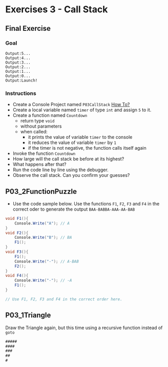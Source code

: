 # Exercises 3 - Call Stack

## Final Exercise

### Goal
```
Output:5...
Output:4...
Output:3...
Output:2...
Output:1...
Output:0...
Output:Launch!
```

### Instructions
- Create a Console Project named `P03CallStack` [How To?](https://gist\.github\.com/marczaku/a8b3c38c37e8876a46194a73ed24b1f2)
- Create a local variable named `timer` of type `int` and assign `5` to it.
- Create a function named `Countdown`
  - return type `void`
  - without parameters
  - when called:
    - it prints the value of variable `timer` to the console
    - it reduces the value of variable `timer` by `1`
    - if the timer is not negative, the function calls itself again
- Invoke the function `Countdown`
- How large will the call stack be before at its highest?
- What happens after that?
- Run the code line by line using the debugger. 
- Observe the call stack. Can you confirm your guesses?

## P03_2FunctionPuzzle
- Use the code sample below. Use the functions `F1`, `F2`, `F3` and `F4` in the correct oder to generate the output `BAA-BABBA-AAA-AA-BAB`
```csharp
void F1(){
    Console.Write("A"); // A
}
void F2(){
    Console.Write("B"); // BA
    F1();
}
void F3(){
    F1();
    Console.Write("-"); // A-BAB
    F2();
}
void F4(){
    Console.Write("-"); // -A
    F1();
}

// Use F1, F2, F3 and F4 in the correct order here.
```


## P03_1Triangle
Draw the Triangle again, but this time using a recursive function instead of `goto`

```csharp
#####
####
###
##
#
```